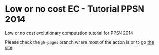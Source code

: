 Low or no cost EC - Tutorial PPSN 2014
=======================

Low or no cost evolutionary computation tutorial for PPSN 2014

Please check the `gh-pages` branch where most of the action is or to go [the site](http://jj.github.io/low-or-no-cost-ppsn2014). 

